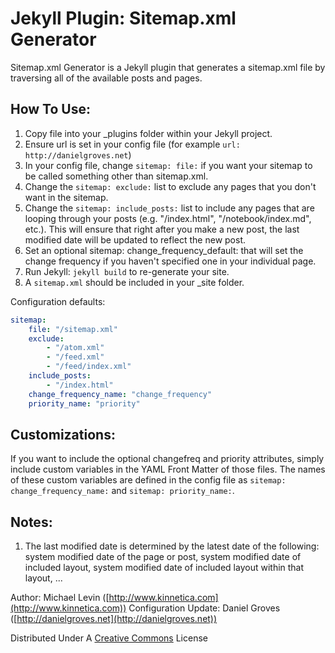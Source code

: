 Jekyll Plugin: Sitemap.xml Generator
====================================

Sitemap.xml Generator is a Jekyll plugin that generates a sitemap.xml file by traversing all of the available posts and pages.

How To Use:
-----------
1. Copy file into your _plugins folder within your Jekyll project.
2. Ensure url is set in your config file (for example `url: http://danielgroves.net`)
3. In your config file, change `sitemap: file:` if you want your sitemap to be called something other than sitemap.xml.
4. Change the `sitemap: exclude:` list to exclude any pages that you don't want in the sitemap. 
5. Change the `sitemap: include_posts:` list to include any pages that are looping through your posts (e.g. "/index.html", "/notebook/index.md", etc.). This will ensure that right after you make a new post, the last modified date will be updated to reflect the new post.
6. Set an optional sitemap: change_frequency_default: that will set the change frequency if you haven't specified one in your individual page.
7. Run Jekyll: `jekyll build` to re-generate your site.
8. A `sitemap.xml` should be included in your _site folder.

Configuration defaults:

```yaml
sitemap:
    file: "/sitemap.xml"
    exclude:
        - "/atom.xml"
        - "/feed.xml"
        - "/feed/index.xml"
    include_posts:
        - "/index.html"
    change_frequency_name: "change_frequency"
    priority_name: "priority"
```

Customizations:
---------------
If you want to include the optional changefreq and priority attributes, simply include custom variables in the YAML Front Matter of those files. The names of these custom variables are defined in the config file as `sitemap: change_frequency_name:` and `sitemap: priority_name:`.

Notes:
------
1. The last modified date is determined by the latest date of the following: system modified date of the page or post, system modified date of included layout, system modified date of included layout within that layout, ...

Author: Michael Levin ([http://www.kinnetica.com](http://www.kinnetica.com))
Configuration Update: Daniel Groves ([http://danielgroves.net](http://danielgroves.net))

Distributed Under A [Creative Commons](http://creativecommons.org/licenses/by/3.0/) License
